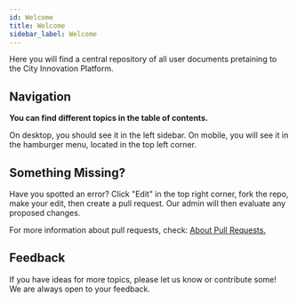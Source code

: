 ```yaml
---
id: Welcome
title: Welcome
sidebar_label: Welcome
---
```

Here you will find a central repository of all user documents pretaining to the City Innovation Platform.

## Navigation
**You can find different topics in the table of contents.**

On desktop, you should see it in the left sidebar. On mobile, you will see it in the hamburger menu, located in the top left corner.

## Something Missing?
Have you spotted an error? Click "Edit" in the top right corner, fork the repo, make your edit, then create a pull request. Our admin will then evaluate any proposed changes.

For more information about pull requests, check: <a href="https://help.github.com/en/articles/about-pull-requests" target="_blank" rel="noreferrer noopener">About Pull Requests.</a>

## Feedback
If you have ideas for more topics, please let us know or contribute some! We are always open to your feedback.


